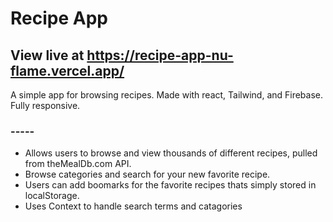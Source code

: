 # Recipe App

## View live at https://recipe-app-nu-flame.vercel.app/

A simple app for browsing recipes.
Made with react, Tailwind, and Firebase.
Fully responsive.

### -----

-   Allows users to browse and view thousands of different recipes, pulled from theMealDb.com API.
-   Browse categories and search for your new favorite recipe.
-   Users can add boomarks for the favorite recipes thats simply stored in localStorage.
-   Uses Context to handle search terms and catagories

